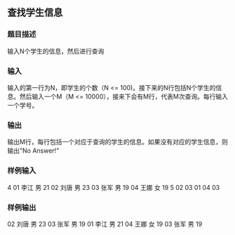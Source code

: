 ## 查找学生信息

### 题目描述

输入N个学生的信息，然后进行查询

### 输入

输入的第一行为N，即学生的个数（N <= 100)。接下来的N行包括N个学生的信息。然后输入一个M（M <= 10000），接来下会有M行，代表M次查询。每行输入一个学号。

### 输出

输出M行，每行包括一个对应于查询的学生的信息。如果没有对应的学生信息，则输出"No Answer!"

### 样例输入

4
01 李江 男 21
02 刘唐 男 23
03 张军 男 19
04 王娜 女 19
5
02
03
01
04
03

### 样例输出

02 刘唐 男 23
03 张军 男 19
01 李江 男 21
04 王娜 女 19
03 张军 男 19
